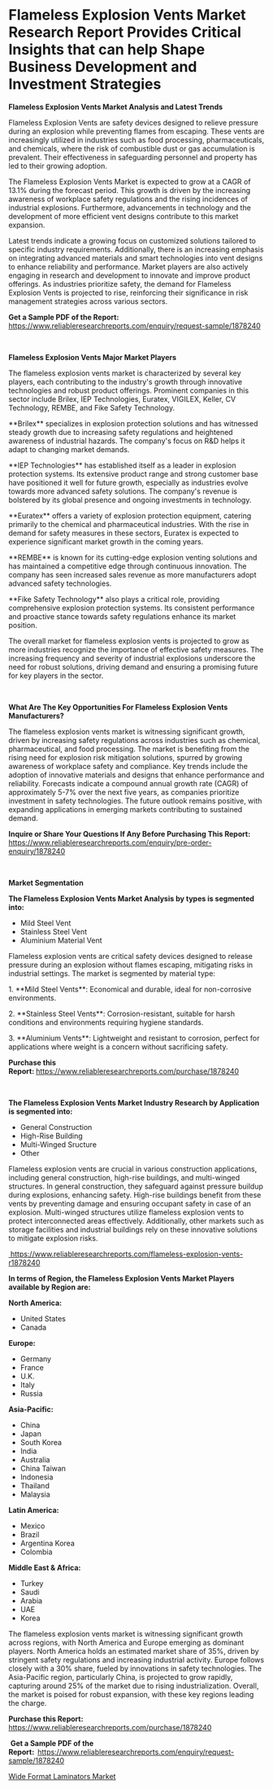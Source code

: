 <p><h1>Flameless Explosion Vents Market Research Report Provides Critical Insights that can help Shape Business Development and Investment Strategies</h1></p><p><strong>Flameless Explosion Vents Market Analysis and Latest Trends</strong></p>
<p><p>Flameless Explosion Vents are safety devices designed to relieve pressure during an explosion while preventing flames from escaping. These vents are increasingly utilized in industries such as food processing, pharmaceuticals, and chemicals, where the risk of combustible dust or gas accumulation is prevalent. Their effectiveness in safeguarding personnel and property has led to their growing adoption.</p><p>The Flameless Explosion Vents Market is expected to grow at a CAGR of 13.1% during the forecast period. This growth is driven by the increasing awareness of workplace safety regulations and the rising incidences of industrial explosions. Furthermore, advancements in technology and the development of more efficient vent designs contribute to this market expansion.</p><p>Latest trends indicate a growing focus on customized solutions tailored to specific industry requirements. Additionally, there is an increasing emphasis on integrating advanced materials and smart technologies into vent designs to enhance reliability and performance. Market players are also actively engaging in research and development to innovate and improve product offerings. As industries prioritize safety, the demand for Flameless Explosion Vents is projected to rise, reinforcing their significance in risk management strategies across various sectors.</p></p>
<p><strong>Get a Sample PDF of the Report:&nbsp;</strong> <a href="https://www.reliableresearchreports.com/enquiry/request-sample/1878240?utm_campaign=2413&utm_medium=2&utm_source=Github&utm_content=ia&utm_term=20022025&utm_id=flameless-explosion-vents">https://www.reliableresearchreports.com/enquiry/request-sample/1878240</a></p>
<p>&nbsp;</p>
<p><strong>Flameless Explosion Vents Major Market Players</strong></p>
<p><p>The flameless explosion vents market is characterized by several key players, each contributing to the industry's growth through innovative technologies and robust product offerings. Prominent companies in this sector include Brilex, IEP Technologies, Euratex, VIGILEX, Keller, CV Technology, REMBE, and Fike Safety Technology.</p><p>**Brilex** specializes in explosion protection solutions and has witnessed steady growth due to increasing safety regulations and heightened awareness of industrial hazards. The company's focus on R&D helps it adapt to changing market demands.</p><p>**IEP Technologies** has established itself as a leader in explosion protection systems. Its extensive product range and strong customer base have positioned it well for future growth, especially as industries evolve towards more advanced safety solutions. The company's revenue is bolstered by its global presence and ongoing investments in technology.</p><p>**Euratex** offers a variety of explosion protection equipment, catering primarily to the chemical and pharmaceutical industries. With the rise in demand for safety measures in these sectors, Euratex is expected to experience significant market growth in the coming years.</p><p>**REMBE** is known for its cutting-edge explosion venting solutions and has maintained a competitive edge through continuous innovation. The company has seen increased sales revenue as more manufacturers adopt advanced safety technologies.</p><p>**Fike Safety Technology** also plays a critical role, providing comprehensive explosion protection systems. Its consistent performance and proactive stance towards safety regulations enhance its market position. </p><p>The overall market for flameless explosion vents is projected to grow as more industries recognize the importance of effective safety measures. The increasing frequency and severity of industrial explosions underscore the need for robust solutions, driving demand and ensuring a promising future for key players in the sector.</p></p>
<p>&nbsp;</p>
<p><strong>What Are The Key Opportunities For Flameless Explosion Vents Manufacturers?</strong></p>
<p><p>The flameless explosion vents market is witnessing significant growth, driven by increasing safety regulations across industries such as chemical, pharmaceutical, and food processing. The market is benefiting from the rising need for explosion risk mitigation solutions, spurred by growing awareness of workplace safety and compliance. Key trends include the adoption of innovative materials and designs that enhance performance and reliability. Forecasts indicate a compound annual growth rate (CAGR) of approximately 5-7% over the next five years, as companies prioritize investment in safety technologies. The future outlook remains positive, with expanding applications in emerging markets contributing to sustained demand.</p></p>
<p><strong>Inquire or Share Your Questions If Any Before Purchasing This Report:</strong> <a href="https://www.reliableresearchreports.com/enquiry/pre-order-enquiry/1878240?utm_campaign=2413&utm_medium=2&utm_source=Github&utm_content=ia&utm_term=20022025&utm_id=flameless-explosion-vents">https://www.reliableresearchreports.com/enquiry/pre-order-enquiry/1878240</a></p>
<p>&nbsp;</p>
<p><strong>Market Segmentation</strong></p>
<p><strong>The Flameless Explosion Vents Market Analysis by types is segmented into:</strong></p>
<p><ul><li>Mild Steel Vent</li><li>Stainless Steel Vent</li><li>Aluminium Material Vent</li></ul></p>
<p><p>Flameless explosion vents are critical safety devices designed to release pressure during an explosion without flames escaping, mitigating risks in industrial settings. The market is segmented by material type: </p><p>1. **Mild Steel Vents**: Economical and durable, ideal for non-corrosive environments.</p><p>2. **Stainless Steel Vents**: Corrosion-resistant, suitable for harsh conditions and environments requiring hygiene standards.</p><p>3. **Aluminium Vents**: Lightweight and resistant to corrosion, perfect for applications where weight is a concern without sacrificing safety.</p></p>
<p><strong>Purchase this Report:&nbsp;</strong><a href="https://www.reliableresearchreports.com/purchase/1878240?utm_campaign=2413&utm_medium=2&utm_source=Github&utm_content=ia&utm_term=20022025&utm_id=flameless-explosion-vents">https://www.reliableresearchreports.com/purchase/1878240</a></p>
<p>&nbsp;</p>
<p><strong>The Flameless Explosion Vents Market Industry Research by Application is segmented into:</strong></p>
<p><ul><li>General Construction</li><li>High-Rise Building</li><li>Multi-Winged Sructure</li><li>Other</li></ul></p>
<p><p>Flameless explosion vents are crucial in various construction applications, including general construction, high-rise buildings, and multi-winged structures. In general construction, they safeguard against pressure buildup during explosions, enhancing safety. High-rise buildings benefit from these vents by preventing damage and ensuring occupant safety in case of an explosion. Multi-winged structures utilize flameless explosion vents to protect interconnected areas effectively. Additionally, other markets such as storage facilities and industrial buildings rely on these innovative solutions to mitigate explosion risks.</p></p>
<p><a href="https://www.reliableresearchreports.com/flameless-explosion-vents-r1878240?utm_campaign=2413&utm_medium=2&utm_source=Github&utm_content=ia&utm_term=20022025&utm_id=flameless-explosion-vents">&nbsp;https://www.reliableresearchreports.com/flameless-explosion-vents-r1878240</a></p>
<p><strong>In terms of Region, the Flameless Explosion Vents Market Players available by Region are:</strong></p>
<p>
    <p> <strong> North America: </strong>
        <ul>
            <li>United States</li>
            <li>Canada</li>
        </ul>
        </p> 
    <p> <strong> Europe: </strong>
        <ul>
            <li>Germany</li>
            <li>France</li>
            <li>U.K.</li>
            <li>Italy</li>
            <li>Russia</li>
        </ul>
        </p> 
    <p> <strong> Asia-Pacific: </strong>
        <ul>
            <li>China</li>
            <li>Japan</li>
            <li>South Korea</li>
            <li>India</li>
            <li>Australia</li>
            <li>China Taiwan</li>
            <li>Indonesia</li>
            <li>Thailand</li>
            <li>Malaysia</li>
        </ul>
        </p> 
    <p> <strong> Latin America: </strong>
        <ul>
            <li>Mexico</li>
            <li>Brazil</li>
            <li>Argentina Korea</li>
            <li>Colombia</li>
        </ul>
        </p> 
    <p> <strong> Middle East & Africa: </strong>
        <ul>
            <li>Turkey</li>
            <li>Saudi</li>
            <li>Arabia</li>
            <li>UAE</li>
            <li>Korea</li>
        </ul>
    </p>
    </p>
<p><p>The flameless explosion vents market is witnessing significant growth across regions, with North America and Europe emerging as dominant players. North America holds an estimated market share of 35%, driven by stringent safety regulations and increasing industrial activity. Europe follows closely with a 30% share, fueled by innovations in safety technologies. The Asia-Pacific region, particularly China, is projected to grow rapidly, capturing around 25% of the market due to rising industrialization. Overall, the market is poised for robust expansion, with these key regions leading the charge.</p></p>
<p><strong>Purchase this Report: </strong><a href="https://www.reliableresearchreports.com/purchase/1878240?utm_campaign=2413&utm_medium=2&utm_source=Github&utm_content=ia&utm_term=20022025&utm_id=flameless-explosion-vents">https://www.reliableresearchreports.com/purchase/1878240</a></p>
<p>&nbsp;<strong>Get a Sample PDF of the Report:&nbsp;&nbsp;</strong><a href="https://www.reliableresearchreports.com/enquiry/request-sample/1878240?utm_campaign=2413&utm_medium=2&utm_source=Github&utm_content=ia&utm_term=20022025&utm_id=flameless-explosion-vents">https://www.reliableresearchreports.com/enquiry/request-sample/1878240</a></p>
<p><strong></strong></p>
<p><p><a href="https://github.com/hartsockdonnette82/Market-Research-Report-List-1/blob/main/wide-format-laminators-market.md?utm_campaign=2413&utm_medium=2&utm_source=Github&utm_content=ia&utm_term=20022025&utm_id=flameless-explosion-vents">Wide Format Laminators Market</a></p></p>
